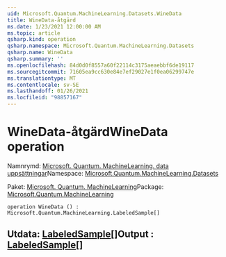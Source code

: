 ```yaml
---
uid: Microsoft.Quantum.MachineLearning.Datasets.WineData
title: WineData-åtgärd
ms.date: 1/23/2021 12:00:00 AM
ms.topic: article
qsharp.kind: operation
qsharp.namespace: Microsoft.Quantum.MachineLearning.Datasets
qsharp.name: WineData
qsharp.summary: ''
ms.openlocfilehash: 84d0d0f8557a60f22114c3175aeaebbf6de19117
ms.sourcegitcommit: 71605ea9cc630e84e7ef29027e1f0ea06299747e
ms.translationtype: MT
ms.contentlocale: sv-SE
ms.lasthandoff: 01/26/2021
ms.locfileid: "98857167"
---
```

# <a name="winedata-operation"></a><span data-ttu-id="7d99c-102">WineData-åtgärd</span><span class="sxs-lookup"><span data-stu-id="7d99c-102">WineData operation</span></span>

<span data-ttu-id="7d99c-103">Namnrymd: [Microsoft. Quantum. MachineLearning. data uppsättningar](xref:Microsoft.Quantum.MachineLearning.Datasets)</span><span class="sxs-lookup"><span data-stu-id="7d99c-103">Namespace: [Microsoft.Quantum.MachineLearning.Datasets](xref:Microsoft.Quantum.MachineLearning.Datasets)</span></span>

<span data-ttu-id="7d99c-104">Paket: [Microsoft. Quantum. MachineLearning](https://nuget.org/packages/Microsoft.Quantum.MachineLearning)</span><span class="sxs-lookup"><span data-stu-id="7d99c-104">Package: [Microsoft.Quantum.MachineLearning](https://nuget.org/packages/Microsoft.Quantum.MachineLearning)</span></span>




```qsharp
operation WineData () : Microsoft.Quantum.MachineLearning.LabeledSample[]
```


## <a name="output--labeledsample"></a><span data-ttu-id="7d99c-105">Utdata: [LabeledSample](xref:Microsoft.Quantum.MachineLearning.LabeledSample)[]</span><span class="sxs-lookup"><span data-stu-id="7d99c-105">Output : [LabeledSample](xref:Microsoft.Quantum.MachineLearning.LabeledSample)[]</span></span>

